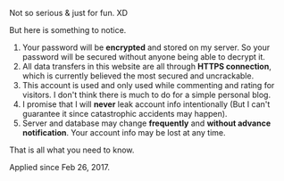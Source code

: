 Not so serious & just for fun. XD

But here is something to notice.
1. Your password will be **encrypted** and stored on my server. So your password will be secured without anyone being able to decrypt it.
2. All data transfers in this website are all through **HTTPS connection**, which is currently believed the most secured and uncrackable.
3. This account is used and only used while commenting and rating for visitors. I don't think there is much to do for a simple personal blog.
4. I promise that I will **never** leak account info intentionally (But I can't guarantee it since catastrophic accidents may happen).
5. Server and database may change **frequently** and **without advance notification**. Your account info may be lost at any time.

That is all what you need to know.

Applied since Feb 26, 2017.